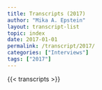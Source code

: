 ```yaml
---
title: Transcripts (2017)
author: "Mika A. Epstein"
layout: transcript-list
topic: index
date: 2017-01-01
permalink: /transcript/2017/
categories: ["Interviews"]
tags: ["2017"]
---
```


{{< transcripts >}}
